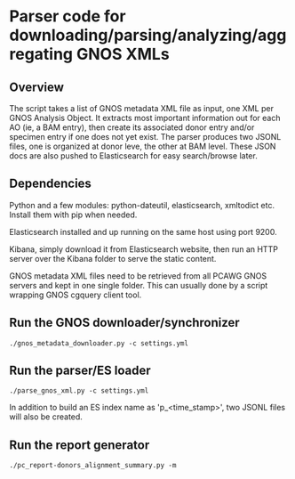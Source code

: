 # Parser code for downloading/parsing/analyzing/aggregating GNOS XMLs

## Overview

The script takes a list of GNOS metadata XML file as input, one XML per GNOS
Analysis Object. It extracts most important information out for each AO (ie, a
BAM entry), then create its associated donor entry and/or specimen entry if one
does not yet exist. The parser produces two JSONL files, one is organized at
donor leve, the other at BAM level. These JSON docs are also pushed to
Elasticsearch for easy search/browse later.

## Dependencies

Python and a few modules: python-dateutil, elasticsearch, xmltodict etc. Install
them with pip when needed.

Elasticsearch installed and up running on the same host using port 9200.

Kibana, simply download it from Elasticsearch website, then run an HTTP server
over the Kibana folder to serve the static content.

GNOS metadata XML files need to be retrieved from all PCAWG GNOS servers and
kept in one single folder. This can usually done by a script wrapping GNOS
cgquery client tool.

## Run the GNOS downloader/synchronizer

```
./gnos_metadata_downloader.py -c settings.yml
```

## Run the parser/ES loader

```
./parse_gnos_xml.py -c settings.yml
```

In addition to build an ES index name as 'p_\<time_stamp\>', two JSONL
files will also be created.

## Run the report generator
```
./pc_report-donors_alignment_summary.py -m
```

